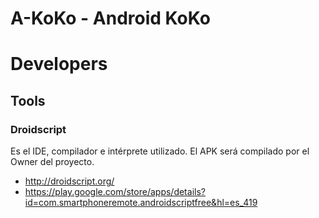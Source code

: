 A-KoKo - Android KoKo
=====================

# Developers

## Tools

### Droidscript

Es el IDE, compilador e intérprete utilizado. El APK será compilado por el Owner del proyecto.

* http://droidscript.org/
* https://play.google.com/store/apps/details?id=com.smartphoneremote.androidscriptfree&hl=es_419